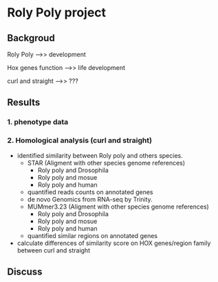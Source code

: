 # Roly Poly project

## Backgroud

Roly Poly -->>  development

Hox genes function -->> life development

curl and straight -->> ???

## Results

### 1. phenotype data

### 2. Homological analysis (curl and straight)

- identified similarity between Roly poly and others species.
  - STAR (Aligment with other species genome references)
    - Roly poly and Drosophila
    - Roly poly and mosue
    - Roly poly and human
  - quantified reads counts on annotated genes
  - de novo Genomics from RNA-seq by Trinity.
  - MUMmer3.23 (Aligment with other species genome references)
    - Roly poly and Drosophila
    - Roly poly and mosue
    - Roly poly and human
  - quantified similar regions on annotated genes
- calculate differences of similarity score on HOX genes/region family between curl and straight

## Discuss

### 

